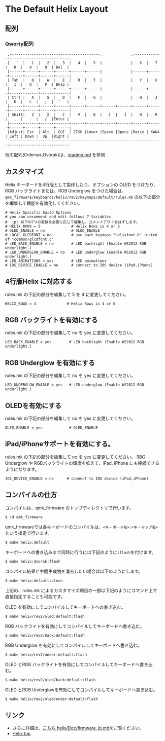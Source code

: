 # The Default Helix Layout
## 配列

### Qwerty配列

```
 ,-----------------------------------------.             ,-----------------------------------------.
 |   `  |   1  |   2  |   3  |   4  |   5  |             |   6  |   7  |   8  |   9  |   0  | Del  |
 |------+------+------+------+------+------|             |------+------+------+------+------+------|
 | Tab  |   Q  |   W  |   E  |   R  |   T  |             |   Y  |   U  |   I  |   O  |   P  | Bksp |
 |------+------+------+------+------+------|             |------+------+------+------+------+------|
 | Ctrl |   A  |   S  |   D  |   F  |   G  |             |   H  |   J  |   K  |   L  |   ;  |  '   |
 |------+------+------+------+------+------+------+------+------+------+------+------+------+------|
 | Shift|   Z  |   X  |   C  |   V  |   B  |   [  |   ]  |   N  |   M  |   ,  |   .  |   /  |Enter |
 |------+------+------+------+------+------+------+------+------+------+------+------+------+------|
 |Adjust| Esc  | Alt  | GUI  | EISU |Lower |Space |Space |Raise | KANA | Left | Down |  Up  |Right |
 `-------------------------------------------------------------------------------------------------'
```

他の配列(Colemak,Dvorak)は、[readme.md](readme.md) を参照

## カスタマイズ

Helix キーボードを4行版として製作したり、オプションの OLED をつけたり、
RGB バックライトまたは、RGB Underglow をつけた場合は、
`qmk_firmware/keyboards/helix/rev2/keymaps/default/rules.mk` の以下の部分を編集して機能を有効化してください。

```
# Helix Spacific Build Options
# you can uncomment and edit follows 7 Variables
#  jp: 以下の7つの変数を必要に応じて編集し、コメントアウトをはずします。
# HELIX_ROWS = 5              # Helix Rows is 4 or 5
# OLED_ENABLE = no            # OLED_ENABLE
# LOCAL_GLCDFONT = no         # use each keymaps "helixfont.h" insted of "common/glcdfont.c"
# LED_BACK_ENABLE = no        # LED backlight (Enable WS2812 RGB underlight.)
# LED_UNDERGLOW_ENABLE = no   # LED underglow (Enable WS2812 RGB underlight.)
# LED_ANIMATIONS = yes        # LED animations
# IOS_DEVICE_ENABLE = no      # connect to IOS device (iPad,iPhone)
```

## 4行版Helix に対応する

rules.mk の下記の部分を編集して 5 を 4 に変更してください。

```
HELIX_ROWS = 4              # Helix Rows is 4 or 5
```

## RGB バックライトを有効にする

rules.mk の下記の部分を編集して no を yes に変更してください。

```
LED_BACK_ENABLE = yes        # LED backlight (Enable WS2812 RGB underlight.)
```

## RGB Underglow を有効にする

rules.mk の下記の部分を編集して no を yes に変更してください。
```
LED_UNDERGLOW_ENABLE = yes   # LED underglow (Enable WS2812 RGB underlight.)
```

## OLEDを有効にする

rules.mk の下記の部分を編集して no を yes に変更してください。
```
OLED_ENABLE = yes            # OLED_ENABLE
```

## iPad/iPhoneサポートを有効にする。

rules.mk の下記の部分を編集して no を yes に変更してください。
RBG Underglow や RGBバックライトの輝度を抑えて、iPad, iPhone にも接続できるようになります。

```
IOS_DEVICE_ENABLE = no      # connect to IOS device (iPad,iPhone)
```

## コンパイルの仕方

コンパイルは、qmk_firmware のトップディレクトリで行います。

```
$ cd qmk_firmware
```
qmk_firmwareでは各キーボードのコンパイルは、`<キーボード名>:<キーマップ名>`という指定で行います。

```
$ make helix:default
```

キーボードへの書き込みまで同時に行うには下記のように`:flash`を付けます。

```
$ make helix:dvorak:flash
```

コンパイル結果と中間生成物を消去したい場合は以下のようにします。

```
$ make helix:default:clean
```

上記の、rules.mk によるカスタマイズ項目の一部は下記のようにコマンド上で直接指定することも可能です。

OLED を有効にしてコンパイルしてキーボードへの書き込む。
```
$ make helix/rev2/oled:default:flash
```

RGB バックライトを有効にしてコンパイルしてキーボードへ書き込む。
```
$ make helix/rev2/back:default:flash
```

RGB Underglow を有効にしてコンパイルしてキーボードへ書き込む。
```
$ make helix/rev2/under:default:flash
```

OLED とRGB バックライトを有効にしてコンパイルしてキーボードへ書き込む。
```
$ make helix/rev2/oled/back:default:flash
```

OLED とRGB Underglowを有効にしてコンパイルしてキーボードへ書き込む。
```
$ make helix/rev2/oled/under:default:flash
```

## リンク

* さらに詳細は、[こちら helix/Doc/firmware_jp.md](https://github.com/MakotoKurauchi/helix/blob/master/Doc/firmware_jp.md)をご覧ください。
* [Helix top](https://github.com/MakotoKurauchi/helix)
